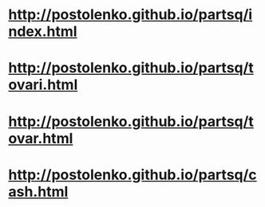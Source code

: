 # http://postolenko.github.io/partsq/index.html

# http://postolenko.github.io/partsq/tovari.html

# http://postolenko.github.io/partsq/tovar.html

# http://postolenko.github.io/partsq/cash.html